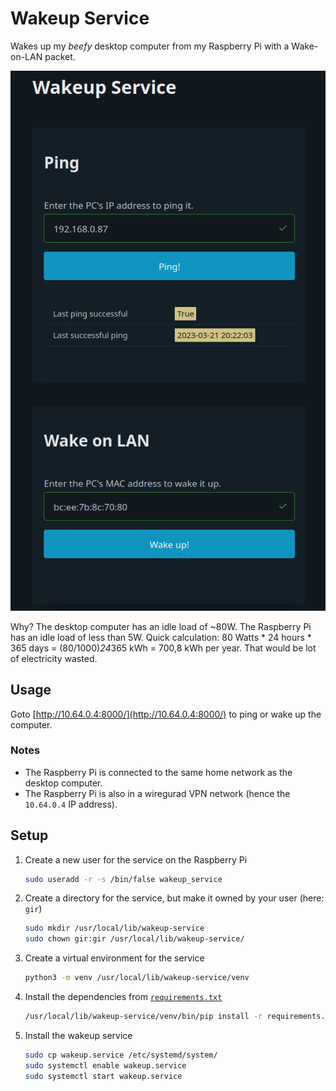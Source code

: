 # Wakeup Service

Wakes up my _beefy_ desktop computer from my Raspberry Pi with a Wake-on-LAN packet.

![User interface screenshot](static/screenshot_ui.png)

Why? The desktop computer has an idle load of ~80W. The Raspberry Pi has an idle load of less than 5W. Quick calculation: 80 Watts * 24 hours * 365 days = (80/1000)*24*365 kWh = 700,8 kWh per year. That would be lot of electricity wasted.

## Usage

Goto [http://10.64.0.4:8000/](http://10.64.0.4:8000/) to ping or wake up the computer.

### Notes

- The Raspberry Pi is connected to the same home network as the desktop computer.
- The Raspberry Pi is also in a wiregurad VPN network (hence the `10.64.0.4` IP address).

## Setup

1. Create a new user for the service on the Raspberry Pi

    ```bash
    sudo useradd -r -s /bin/false wakeup_service
    ```

2. Create a directory for the service, but make it owned by your user (here: `gir`)

    ```bash
    sudo mkdir /usr/local/lib/wakeup-service
    sudo chown gir:gir /usr/local/lib/wakeup-service/
    ```

3. Create a virtual environment for the service

    ```bash
    python3 -m venv /usr/local/lib/wakeup-service/venv
    ```

4. Install the dependencies from [`requirements.txt`](requirements.txt)

    ```bash
    /usr/local/lib/wakeup-service/venv/bin/pip install -r requirements.txt
    ```

5. Install the wakeup service

    ```bash
    sudo cp wakeup.service /etc/systemd/system/
    sudo systemctl enable wakeup.service
    sudo systemctl start wakeup.service
    ```

